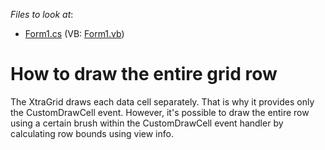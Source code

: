 <!-- default file list -->
*Files to look at*:

* [Form1.cs](./CS/Q210958/Form1.cs) (VB: [Form1.vb](./VB/Q210958/Form1.vb))
<!-- default file list end -->
# How to draw the entire grid row


<p>The XtraGrid draws each data cell separately. That is why it provides only the CustomDrawCell event. However, it's possible to draw the entire row using a certain brush within the CustomDrawCell event handler by calculating row bounds using view info.</p>

<br/>


